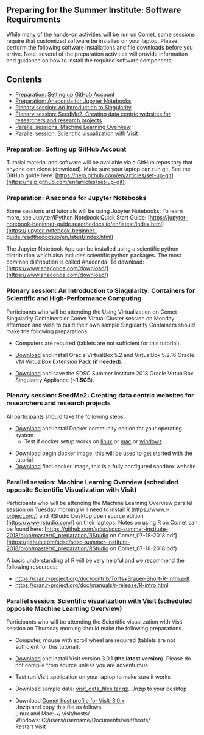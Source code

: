 ## Preparing for the Summer Institute: Software Requirements

While many of the hands-on activities will be run on Comet, some sessions require that customized software be installed on your laptop. Please perform the following software installations and file downloads before you arrive. Note: several of the preparation activities will provide information and guidance on how to install the required software components.

## Contents
 * [Preparation: Setting up GitHub Account](#github)
 * [Preparation: Anaconda for Jupyter Notebooks](#anaconda)
 * [Plenary session: An Introduction to Singularity](#singularity)
 * [Plenary session: SeedMe2: Creating data centric websites for researchers and research projects](#seedme)
 * [Parallel sessions: Machine Learning Overview](#mach-learn)
 * [Parallel session: Scientific visualization with Visit ](#visit)


### Preparation: Setting up GitHub Account  <a name="github"></a>
Tutorial material and software will be available via a GitHub repository that anyone can clone (download). Make sure your laptop can run git. See the GitHub guide here:  [https://help.github.com/en/articles/set-up-git](https://help.github.com/en/articles/set-up-git). 

### Preparation: Anaconda for Jupyter Notebooks <a name="anaconda"></a>
Some sessions and tutorials will be using Jupyter Notebooks. To learn more, see Jupyter/IPython Notebook Quick Start Guide:
[https://jupyter-notebook-beginner-guide.readthedocs.io/en/latest/index.html](https://jupyter-notebook-beginner-guide.readthedocs.io/en/latest/index.html)

The Jupyter Notebook App can be installed using a scientific python distribution which also includes scientific python packages. The most common distribution is called Anaconda. To download:
[https://www.anaconda.com/download/](https://www.anaconda.com/download/)


### Plenary session: An Introduction to Singularity: Containers for Scientific and High-Performance Computing <a name="singularity"></a>

Participants who will be attending the Using Virtualization on Comet - Singularity Containers or Comet Virtual Cluster session on Monday afternoon and wish to build their own sample Singularity Containers should make the following preparations.

* Computers are required (tablets are not sufficient for this tutorial).

* [Download](https://www.virtualbox.org/wiki/Downloads) and install Oracle VirtualBox 5.2 and VirtualBox 5.2.16 Oracle VM VirtualBox Extension Pack (**if needed**).

* [Download](https://forge.sdsc.edu/si2018-singularity.ova) and save the SDSC Summer Institute 2018 Oracle VirtualBox Singularity Appliance (**~1.5GB**).

### Plenary session: SeedMe2: Creating data centric websites for researchers and research projects <a name="seedme"></a>

All participants should take the following steps.

* [Download](https://www.docker.com/community-edition) and install Docker community edition for your operating system
    * Test if docker setup works on [linux](https://docs.docker.com/install/linux/docker-ce/ubuntu/#install-from-a-package) or [mac](https://docs.docker.com/docker-for-mac/#explore-the-application) or [windows](https://docs.docker.com/docker-for-windows/#explore-the-application)
+ [Download](https://dibbs.seedme.org/sites/dibbs.seedme.org/files/docker-images/seedme-workshop-2018-begin.tar.gz) begin docker image, this will be used to get started with the tutorial
+ [Download](https://dibbs.seedme.org/sites/dibbs.seedme.org/files/docker-images/seedme-workshop-2018-final.tar.gz) final docker image, this is a fully configured sandbox website 

### Parallel session: Machine Learning Overview (scheduled opposite Scientific Visualization with Visit) <a name="mach-learn"></a>

Participants who will be attending the Machine Learning Overview parallel session on Tuesday morning will need to install R (https://www.r-project.org/) and RStudio Desktop open source edition (https://www.rstudio.com/) on their laptops. Notes on using R on Comet can be found here:
[https://github.com/sdsc/sdsc-summer-institute-2018/blob/master/0_preparation/RStudio on Comet_07-18-2018.pdf](https://github.com/sdsc/sdsc-summer-institute-2018/blob/master/0_preparation/RStudio on Comet_07-18-2018.pdf)

A basic understanding of R will be very helpful and we recommend the following resources:

* https://cran.r-project.org/doc/contrib/Torfs+Brauer-Short-R-Intro.pdf
* https://cran.r-project.org/doc/manuals/r-release/R-intro.html


### Parallel session: Scientific visualization with Visit (scheduled opposite Machine Learning Overview) <a name="visit"></a>

Participants who will be attending the Scientific visualization with Visit session on Thursday morning should make the following preparations.

* Computer, mouse with scroll wheel are required (tablets are not sufficient for this tutorial).

* [Download](https://wci.llnl.gov/simulation/computer-codes/visit/executables) and install VisIt version 3.0.1 (**the latest version**). Please do not compile from source unless you are adventurous

* Test run VisIt application on your laptop to make sure it works

* Download sample data: [visit_data_files.tar.gz](https://wci.llnl.gov/content/assets/docs/simulation/computer-codes/visit/visit_data_files.tar.gz). Unzip to your desktop

* Download [Comet host profile for VisIt-3.0.x](http://users.sdsc.edu/~amit/comet/visit3.0.x-comet-host-profile.zip).  
    Unzip and copy this file as follows  
    Linux and Mac: ~/.visit/hosts/  
    Windows: C:/users/username/Documents/visit/hosts/   
    Restart VisIt

